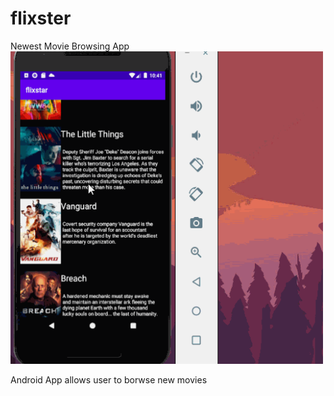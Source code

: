 # flixster
Newest Movie Browsing App
<img src="https://github.com/msaif2920/flixster/blob/master/WalkThrough.gif" width="500" height="500" />

Android App allows user to borwse new movies
